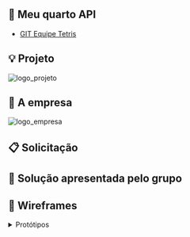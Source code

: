 ## :blue_car: Meu quarto API  
* [GIT Equipe Tetris]() 

## :bulb: Projeto 
![logo_projeto]()


## :briefcase: A empresa


![logo_empresa]()

## :clipboard: Solicitação 


## :pushpin: Solução apresentada pelo grupo


## :art: Wireframes
<details>
<summary>Protótipos</summary>
Tela de login <br>
![tela_login]()

Tela de cadastro de usuário <br>
![tela_cadastro_user]()

Tela de cadastro do Scrum Master <br>
![tela_cadastro_sm]()

Tela de cadastro do time dev <br>
![tela_cadastro_dev]()

Tela inicial<br>
![tela_inicial]()

Sala poker dos desenvolvedores <br>
![tela_login]()

Sala poker do Scrum master <br>
![tela_login]()
<details>

## :computer: Tecnologias Utilizadas
- Git
- GitHub
- Linguagem de Programação: Java
- IDE Vs Code || Frontend
- ReactJS
- Spring Framework


## :books: Contribuições Pessoais

<details>
<summary>Códigos</summary>
Código da tela de cadastro<br>
![register]()

Código da tela de cadastro<br>
![register1]()

Código da tela de cadastro<br>
![register2]()

Código da tela de cadastro<br>
![register3]()
</details>

#### Hard Skills Efetivamente Desenvolvidas
* TypeScript

#### Soft Skills Efetivamente Desenvolvidas
* Autonomia
* Lógica de programação
* Frameworks para front-end